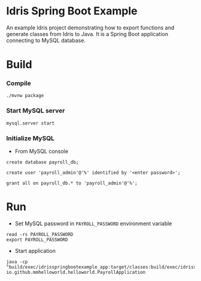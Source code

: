 # Idris Spring Boot Example

An example Idris project demonstrating how to export functions and generate classes from Idris to Java. It is a Spring Boot application connecting to MySQL database.

# Build

### Compile
```shell
./mvnw package
```

### Start MySQL server
```shell
mysql.server start
```

### Initialize MySQL
* From MySQL console
```shell
create database payroll_db;
```
```shell
create user 'payroll_admin'@'%' identified by '<enter password>';
```
```shell
grant all on payroll_db.* to 'payroll_admin'@'%';
```

# Run
* Set MySQL password in `PAYROLL_PASSWORD` environment variable
```shell
read -rs PAYROLL_PASSWORD
export PAYROLL_PASSWORD
```
* Start application
```shell
java -cp "build/exec/idrisspringbootexample_app:target/classes:build/exec/idrisspringbootexample_app/*" io.github.mmhelloworld.helloworld.PayrollApplication
```

